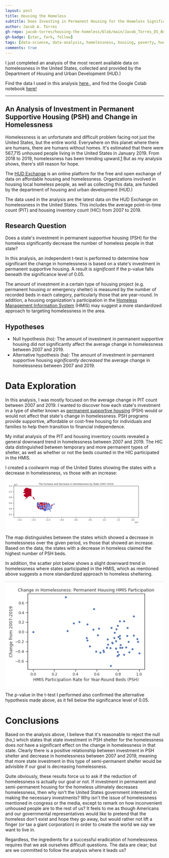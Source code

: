 ```yaml
---
layout: post
title: Housing the Homeless
subtitle: Does Investing in Permanent Housing for the Homeless Significantly Decrease Homelessness?
author: Jacob A. Torres
gh-repo: jacob-torres/housing-the-homeless/blob/main/Jacob_Torres_DS_Build_Project_1.ipynb
gh-badge: [star, fork, follow]
tags: [data-science, data-analysis, homelessness, housing, poverty, hud]
comments: true
---
```


I just completed an analysis of the most recent available data on homelessness in the United States, collected and provided by the Department of Housing and Urban Development (HUD.)

Find the data I used in this analysis [here,](https://www.hudexchange.info/resource/3031/pit-and-hic-data-since-2007/), and find the Google Colab notebook [here!](https://colab.research.google.com/drive/1gaTCKCk37ElCcl9m-uFt_rvt_InQ1TXt?usp=sharing)

---

## An Analysis of Investment in Permanent Supportive Housing (PSH) and Change in Homelessness

Homelessness is an unfortunate and difficult problem facing not just the United States, but the entire world. Everywhere on this planet where there are humans, there are humans without homes. It's estimated that there were  567,715 unhoused people living in the United States in January 2019. From 2018 to 2019, homelessness has been trending upward.[1] But as my analysis shows, there's still reason for hope.

The [HUD Exchange](https://www.hudexchange.info/about/#:~:text=The%20HUD%20Exchange%20is%20an,and%20partners%20of%20these%20organizations) is an online platform for the free and open exchange of data on affordable  housing and homelessness. Organizations involved in housing local homeless people, as well as collecting this data, are funded by the department of housing and urban development (HUD.)

The data used in the analysis are the latest data on the HUD Exchange on homelessness in the United States. This includes the average point-in-time count (PIT) and housing inventory count (HIC) from 2007 to 2019.

## Research Question

Does a state's investment in permanent supportive housing (PSH) for the homeless significantly decrease the number of homeless people in that state?

In this analysis, an independent t-test is performed to determine how significant the change in homelessness is based on a state's investment in permanent supportive housing. A result is _significant_ if the p-value falls beneath the significance level of 0.05.

The amount of investment in a certain type of housing project (e.g. permanent housing or emergency shelter) is measured by the number of recorded beds in each category, particularly those that are year-round. In addition, a housing organization's participation in the [Homeless Management Information System](https://www.hudexchange.info/programs/hmis/) (HMIS) may suggest a more standardized approach to targeting homelessness in the area.

## Hypotheses

- Null hypothesis (ho): The amount of investment in permanent supportive housing did _not_ significantly affect the average change in homelessness between 2007 and 2019.
- Alternative hypothesis (ha): The amount of investment in permanent supportive housing _significantly decreased_ the average change in homelessness between 2007 and 2019.

# Data Exploration

In this analysis, I was mostly focused on the average change in PIT count between 2007 and 2019. I wanted to discover how each state's investment in a type of shelter known as [permanent supportive housing](https://www.hudexchange.info/programs/shp/) (PSH) would or would not affect that state's change in homelessness. PSH programs provide supportive, affordable or cost-free housing for individuals and families to help them transition to financial independence.

My initial analysis of the PIT and housing inventory counts revealed a general downward trend in homelessness between 2007 and 2019. The HIC data distinguished between temporary and more permanent types of shelter, as well as whether or not the beds counted in the HIC participated in the HMIS.

I created a coolwarm map of the United States showing the states with a decrease in homelessness, vs those with an increase:

![Coolwarm map of the US](/assets/img/coolwarm_map.png)

The map distinguishes between the states which showed a decrease in homelessness over the given period, vs those that showed an increase. Based on the data, the states with a decrease in homeless claimed the highest number of PSH beds.

In addition, the scatter plot below shows a slight downward trend in homelessness where states participated in the HMIS, which as mentioned above suggests a more standardized approach to homeless sheltering.

![Scatter plot](/assets/img/scatterplot.png)

The p-value in the t-test I performed also confirmed the alternative hypothesis made above, as it fell below the significance level of 0.05.

# Conclusions

Based on the analysis above, I believe that it's reasonable to reject the null (ho,) which states that state investment in PSH shelter for the homelessness does _not_ have a significant effect on the change in homelessness in that state. Clearly there is a positive relationship between investment in PSH shelter and decrease in homelessness between 2007 and 2019, meaning that more state investment in this type of semi-permanent shelter would be advisible if our goal is decreasing homelessness.

Quite obviously, these results force us to ask if the reduction of homelessness is actually our goal or not. If investment in permanent and semi-permanent housing for the homeless ultimately decreases homelessness, then why isn't the United States government interested in making the necessary investments? Why isn't the issue of homelessness mentioned in congress or the media, except to remark on how inconvenient unhoused people are to the rest of us? It feels to me as though Americans and our governmental representatives would like to pretend that the homeless don't exist and hope they go away, but would rather not lift a finger (or tax a giant corporation) in order to create the world we _say_ we want to live in.

Regardless, the ingredients for a successful eradication of homelessness requires that we ask ourselves difficult questions. The data are clear; but are we committed to follow the analysis where it leads us?

[1]: https://endhomelessness.org/homelessness-in-america/homelessness-statistics/state-of-homelessness-2020/
